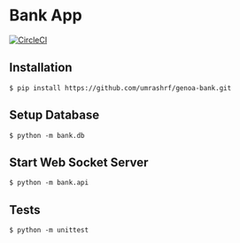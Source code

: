 # Bank App

[![CircleCI](https://circleci.com/gh/umrashrf/genoa-bank.svg?style=svg)](https://circleci.com/gh/umrashrf/genoa-bank)

## Installation

```
$ pip install https://github.com/umrashrf/genoa-bank.git
```

## Setup Database

```
$ python -m bank.db
```

## Start Web Socket Server

```
$ python -m bank.api
```

## Tests

```
$ python -m unittest
```
